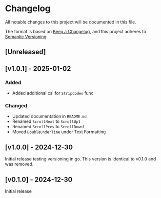 # Changelog

All notable changes to this project will be documented in this file.

The format is based on [Keep a Changelog](https://keepachangelog.com/en/1.1.0/),
and this project adheres to [Semantic Versioning](https://semver.org/spec/v2.0.0.html).

## [Unreleased]

## [v1.0.1] - 2025-01-02

### Added

- Added additional csi for `StripCodes` func

### Changed

- Updated documentation in `README.md`
- Renamed `ScrollNext` to `ScrollUp1`
- Renamed `ScrollPrev` to `ScrollDown1`
- Moved `DoubleUnderline` under Text Formatting

## [v1.0.0] - 2024-12-30

Initial release testing versioning in go. This version is identical to v0.1.0 and was removed.

## [v0.1.0] - 2024-12-30

Initial release
